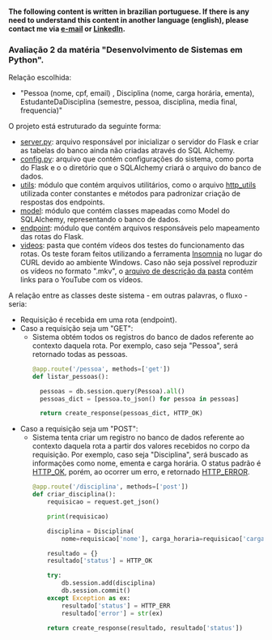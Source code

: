 #### The following content is written in brazilian portuguese. If there is any need to understand this content in another language (english), please contact me via [e-mail](mailto:nicolascunha17@gmai.com) or [LinkedIn](https://www.linkedin.com/in/nicolasfcunha/).

### Avaliação 2 da matéria "Desenvolvimento de Sistemas em Python".

Relação escolhida:
- "Pessoa (nome, cpf, email) , Disciplina (nome, carga horária, ementa), EstudanteDaDisciplina (semestre, pessoa, disciplina, media final, frequencia)"

O projeto está estruturado da seguinte forma:

- [server.py](server.py): arquivo responsável por inicializar o servidor do Flask e criar as tabelas do banco ainda não criadas através do SQL Alchemy.
- [config.py](config.py): arquivo que contém configurações do sistema, como porta do Flask e o o diretório que o SQLAlchemy criará o arquivo do banco de dados.
- [utils](utils): módulo que contém arquivos utilitários, como o arquivo [http_utils](utils/http_utils.py) utilizada conter constantes e métodos para padronizar criação de respostas dos endpoints.
- [model](model): módulo que contém classes mapeadas como Model do SQLAlchemy, representando o banco de dados.
- [endpoint](endpoint): módulo que contém arquivos responsáveis pelo mapeamento das rotas do Flask.
- [videos](videos): pasta que contém vídeos dos testes do funcionamento das rotas. Os teste foram feitos utilizando a ferramenta [Insomnia](https://insomnia.rest/) no lugar do CURL devido ao ambiente Windows. Caso não seja possível reproduzir os vídeos no formato ".mkv", o [arquivo de descrição da pasta](videos/README.md) contém links para o YouTube com os vídeos.

A relação entre as classes deste sistema - em outras palavras, o fluxo - seria:

- Requisição é recebida em uma rota (endpoint).
- Caso a requisição seja um "GET":
  - Sistema obtém todos os registros do banco de dados referente ao contexto daquela rota. Por exemplo, caso seja "Pessoa", será retornado todas as pessoas.
    ```python
    @app.route('/pessoa', methods=['get'])
    def listar_pessoas():

      pessoas = db.session.query(Pessoa).all()
      pessoas_dict = [pessoa.to_json() for pessoa in pessoas]

      return create_response(pessoas_dict, HTTP_OK)
    ```
- Caso a requisição seja um "POST":
  - Sistema tenta criar um registro no banco de dados referente ao contexto daquela rota a partir dos valores recebidos no corpo da requisição. Por exemplo, caso seja "Disciplina", será buscado as informações como nome, ementa e carga horária. O status padrão é [HTTP_OK](https://developer.mozilla.org/pt-BR/docs/Web/HTTP/Status/200), porém, ao ocorrer um erro, e retornado [HTTP_ERROR](https://developer.mozilla.org/pt-BR/docs/Web/HTTP/Status/500).
    ```python
    @app.route('/disciplina', methods=['post'])
    def criar_disciplina():
        requisicao = request.get_json()

        print(requisicao)

        disciplina = Disciplina(
            nome=requisicao['nome'], carga_horaria=requisicao['carga_horaria'], ementa=requisicao['ementa'])

        resultado = {}
        resultado['status'] = HTTP_OK

        try:
            db.session.add(disciplina)
            db.session.commit()
        except Exception as ex:
            resultado['status'] = HTTP_ERR
            resultado['error'] = str(ex)

        return create_response(resultado, resultado['status'])
    ```
